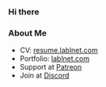 ### Hi there

###  About Me
- CV: <a href="https://resume.lablnet.com/" target="_blank">resume.lablnet.com</a>
- Portfolio: <a href="https://www.lablnet.com" target="_blank">lablnet.com</a>
- Support at <a href="https://www.patreon.com/lablnet" target="_blank">Patreon</a>
- Join at <a href="https://discord.gg/Hr7WxPdG">Discord</a>
